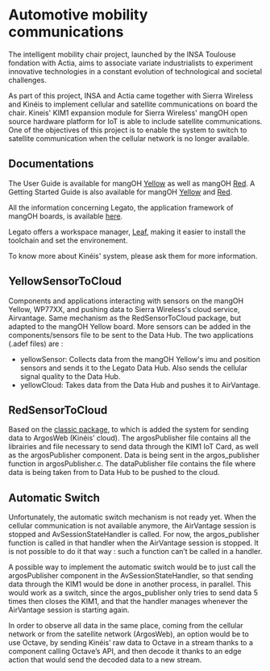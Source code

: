 # Automotive mobility communications

The intelligent mobility chair project, launched by the INSA Toulouse fondation with Actia, aims to associate variate industrialists to experiment innovative technologies in a constant evolution of technological and societal challenges.

As part of this project, INSA and Actia came together with Sierra Wireless and Kinéis to implement cellular and satellite communications on board the chair. Kineis' KIM1 expansion module for Sierra Wireless' mangOH open source hardware platform for IoT is able to include satellite communications. 
One of the objectives of this project is to enable the system to switch to satellite communication when the cellular network is no longer available.

## Documentations 
The User Guide is available for mangOH [Yellow](https://mangoh.io/uploaded-documents/Reference/mangOH%20Yellow/Discover/Hardware%20User%20Guide/mangOH_Yellow_User_Guide.pdf) as well as mangOH [Red](https://mangoh.io/uploaded-documents/Reference/mangOH%20Red/Discover/Hardware%20User%20Guide/mangOH_Red_User_Guide.pdf).
A Getting Started Guide is also available for mangOH [Yellow](https://mangoh.io/uploaded-documents/Reference/mangOH%20Yellow/Discover/Getting%20Started/mangOH_Yellow_GSG.pdf) and [Red](https://mangoh.io/uploaded-documents/Reference/mangOH%20Red/Discover/Getting%20Started/mangOH_Red_GSG_nonOctave.pdf).

All the information concerning Legato, the application framework of mangOH boards, is available [here](https://docs.legato.io/latest/getStarted.html).

Legato offers a workspace manager, [Leaf](https://docs.legato.io/latest/confLeaf.html), making it easier to install the toolchain and set the environement.

To know more about Kinéis' system, please ask them for more information.

## YellowSensorToCloud
Components and applications interacting with sensors on the mangOH Yellow, WP77XX, and pushing data to Sierra Wireless's cloud service, Airvantage. 
Same mechanism as the RedSensorToCloud package, but adapted to the mangOH Yellow board. More sensors can be added in the components/sensors file to be sent to the Data Hub. 
The two applications (.adef files) are : 
- yellowSensor: Collects data from the mangOH Yellow's imu and position sensors and sends it to the Legato Data Hub. Also sends the cellular signal quality to the Data Hub.
- yellowCloud: Takes data from the Data Hub and pushes it to AirVantage.

## RedSensorToCloud
Based on the [classic package](https://github.com/mangOH/RedSensorToCloud), to which is added the system for sending data to ArgosWeb (Kinéis’ cloud).
The argosPublisher file contains all the librairies and file necessary to send data through the KIM1 IoT Card, as well as the argosPublisher component. Data is being sent in the argos_publisher function in argosPublisher.c.
The dataPublisher file contains the file where data is being taken from to Data Hub to be pushed to the cloud.

## Automatic Switch
Unfortunately, the automatic switch mechanism is not ready yet. 
When the cellular communication is not available anymore, the AirVantage session is stopped and AvSessionStateHandler is called. For now, the argos_publisher function is called in that handler when the AirVantage session is stopped. It is not possible to do it that way : such a function can’t be called in a handler. 

A possible way to implement the automatic switch would be to just call the argosPublisher component in the AvSessionStateHandler, so that sending data through the KIM1 would be done in another process, in parallel. This would work as a switch, since the argos_publisher only tries to send data 5 times then closes the KIM1, and that the handler manages whenever the AirVantage session is starting again.

In order to observe all data in the same place, coming from the cellular network or from the satellite network (ArgosWeb), an option would be to use Octave, by sending Kinéis’ raw data to Octave in a stream thanks to a component calling Octave’s API, and then decode it thanks to an edge action that would send the decoded data to a new stream. 
